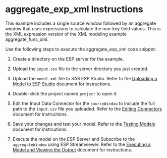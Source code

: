 # aggregate_exp_xml Instructions

This example includes a single source window followed by an aggregate window that uses expressions to calculate the non-key field values. This is the XML expression version of the XML modeling example aggregate_func_xml.

Use the following steps to execute the aggregate_exp_xml code snippet:

1.  Create a directory on the ESP server for the example.

2.  Upload the `input.csv` file to the server directory you just created.

3.  Upload the `model.xml` file to SAS ESP Studio. Refer to the [Uploading a Model to ESP Studio](docs/Uploading_a_Model_to_ESP_Studio.pdf) document for instructions.
  
4.  Double-click the project named `project` to open it.

5.  Edit the Input Data Connector for the `sourceWindow` to include the full path to the `input.csv` file you uploaded. Refer to the [Editing Connectors](docs/Connectors.pdf) document for instructions.

6.  Save your changes and test your model. Refer to the [Testing Models](docs/Testing_Models.pdf) document for instrcutions.

7.  Execute the model on the ESP Server and Subscribe to the `aggregateWindow` using ESP Streamviewer. Refer to the [Executing a Model and Viewing the Output](docs/Executing_a_Model_and_Viewing_the_Output.pdf) document for instructions.



